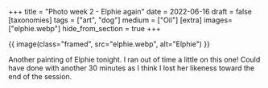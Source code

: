 +++
title = "Photo week 2 - Elphie again"
date = 2022-06-16
draft =  false
[taxonomies]
tags = ["art", "dog"]
medium = ["Oil"]
[extra]
images= ["elphie.webp"] 
hide_from_section = true
+++

{{ image(class="framed", src="elphie.webp", alt="Elphie") }}

Another painting of Elphie tonight. I ran out of time a little on this one! Could have done with another 30 minutes as I think I lost her likeness toward the end of the session.
